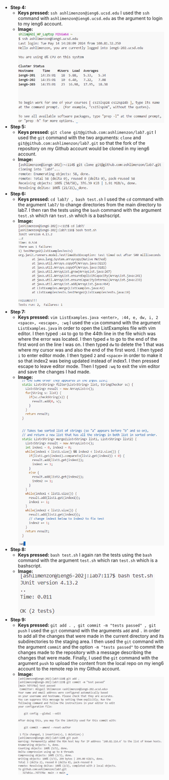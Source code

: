 * **Step 4:**
  * **Keys pressed:** `ssh ashlimenzon@ieng6.ucsd.edu` I used the `ssh` command with `ashlimenzon@ieng6.ucsd.edu` as the argument to login to my ieng6 account.
  * **Image:** ![Image](step4.png)
* **Step 5:**
  * **Keys pressed:** `git clone git@github.com:ashlimenzon/lab7.git` I used the `git` command with the two arguments: `clone` and `git@github.com:ashlimenzon/lab7.git` so that the fork of the repository on my Github account would be cloned in my ieng6 account.
  * **Image:** ![Image](step5.png)
* **Step 6:** 
  * **Keys pressed:** `cd lab7/ , bash test.sh` I used the `cd` command with the argument `lab7/` to change directories from the main directory to lab7. I then ran the tests using the `bash` command with the argument `test.sh` which ran `test.sh` which is a bashscript.
  * **Image:** ![Image](step6.png)
* **Step 7:**
  * **Keys pressed:** `vim ListExamples.java <enter>, :44, e, dw, i, 2 <space>, <escape>, :wq` I used the `vim` command with the argument `ListExamples.java` in order to open the ListExamples file with vim editor. I then typed `:44` to go to the 44th line in the file which was where the error was located. I then typed `e` to go to the end of the first word on the line I was on. I then typed `dw` to delete the 1 that was where my cursor was and also the end of the first word. I then typed `i` to enter editor mode. I then typed `2` and `<space>` in order to make it so that index2 was being updated instead of index1. I then pressed escape to leave editor mode. Then I typed `:wq` to exit the vim editor and save the changes I had made.
  * **Image:** ![Image](step7.png)
* **Step 8:**
  * **Keys pressed:** `bash test.sh` I again ran the tests using the `bash` command with the argument `test.sh` which ran `test.sh` which is a bashscript.
  * **Image:** ![Image](step8.png)
* **Step 9:**
  * **Keys pressed:** `git add . , git commit -m "tests passed" , git push` I used the `git` command with the arguments `add` and `.` in order to add all the changes that were made in the current directory and its subdirectories to the staging area. I then used the `git` command with the argument `commit` and the option `-m "tests passed"` to commit the changes made to the repository with a message describing the changes that were made. Finally, I used the `git` command with the argument `push` to upload the content from the local repo on my ieng6 account to the remote rep in my Github account.
  * **Image:** ![Image](step9.png)
